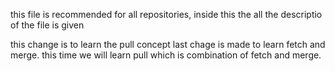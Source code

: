 this file is recommended for all repositories, inside this the all the descriptio of the file is given

this change is to learn the pull concept
last chage is made to learn fetch and merge. this time we will learn pull which is combination of fetch and merge.
